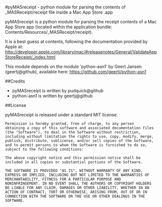 #pyMASreceipt - python module for parsing the contents of _MASReceipt/receipt file inside a Mac App Store .app

pyMASreceipt is a python module for parsing the receipt contents of a Mac App Store app (located within the application bundle: Contents/Resources/_MASReceipt/receipt).

It is a best guess at contents, following the documentation provided by Apple at: http://developer.apple.com/library/mac/#releasenotes/General/ValidateAppStoreReceipt/_index.html

This module depends on the module 'python-asn1' by Geert Jansen (geertj@github), available here: https://github.com/geertj/python-asn1

##Credits

- pyMASreceipt is written by pudquick@github 
- python-asn1 is written by geertj@github 

##License

pyMASreceipt is released under a standard MIT license.

	Permission is hereby granted, free of charge, to any person
	obtaining a copy of this software and associated documentation files
	(the "Software"), to deal in the Software without restriction,
	including without limitation the rights to use, copy, modify, merge,
	publish, distribute, sublicense, and/or sell copies of the Software,
	and to permit persons to whom the Software is furnished to do so,
	subject to the following conditions:

	The above copyright notice and this permission notice shall be
	included in all copies or substantial portions of the Software.

	THE SOFTWARE IS PROVIDED "AS IS", WITHOUT WARRANTY OF ANY KIND,
	EXPRESS OR IMPLIED, INCLUDING BUT NOT LIMITED TO THE WARRANTIES OF
	MERCHANTABILITY, FITNESS FOR A PARTICULAR PURPOSE AND
	NONINFRINGEMENT. IN NO EVENT SHALL THE AUTHORS OR COPYRIGHT HOLDERS
	BE LIABLE FOR ANY CLAIM, DAMAGES OR OTHER LIABILITY, WHETHER IN AN
	ACTION OF CONTRACT, TORT OR OTHERWISE, ARISING FROM, OUT OF OR IN
	CONNECTION WITH THE SOFTWARE OR THE USE OR OTHER DEALINGS IN THE
	SOFTWARE.
